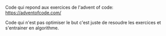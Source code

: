 Code qui repond aux exercices de l'advent of code:
https://adventofcode.com/

Code qui n'est pas optimiser le but c'est juste de resoudre les exercices et s'entrainer en algorithme. 